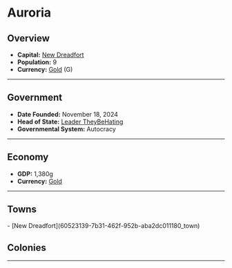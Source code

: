 <!--UNDEDITED FILE, remove this entire line if this file has been edited!-->
# <!--NAME-->Auroria<!--NAME-->

## Overview

- **Capital:** <!--CAPITAL_LINK-->[New Dreadfort](60523139-7b31-462f-952b-aba2dc011180_town)<!--CAPITAL_LINK-->
- **Population:** <!--POPULATION-->9<!--POPULATION-->
- **Currency:** <!--CURRENCY_LINK-->[Gold](Gold_currency)<!--CURRENCY_LINK--> (<!--CURRENCY_ABV-->G<!--CURRENCY_ABV-->)

---

## Government

- **Date Founded:** <!--FOUNDED-->November 18, 2024<!--FOUNDED-->
- **Head of State:** <!--LEADER_TITLE_LINK-->[Leader TheyBeHating](TheyBeHating_user)<!--LEADER_TITLE_LINK-->
- **Governmental System:** <!--GOVERNMENT-->Autocracy<!--GOVERNMENT-->

---

## Economy

- **GDP:** <!--GDP-->1,380g<!--GDP-->
- **Currency:** <!--CURRENCY_LINK-->[Gold](Gold_currency)<!--CURRENCY_LINK-->

---

## Towns

<!--TOWNS-->- [New Dreadfort](60523139-7b31-462f-952b-aba2dc011180_town)<!--TOWNS-->

## Colonies

<!--COLONIES--><!--COLONIES-->

---